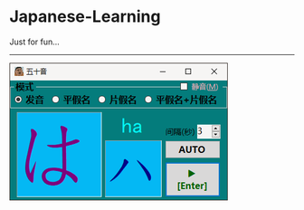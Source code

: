 # Japanese-Learning

Just for fun...  
****
![image](https://github.com/FatTornado/Japanese-Learning/blob/master/screenshot/screen.png)
